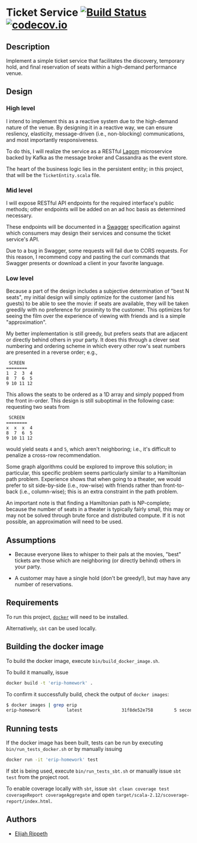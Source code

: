 # Ticket Service [![Build Status](https://travis-ci.org/erip/ticketing-service.svg?branch=master)](https://travis-ci.org/erip/ticketing-service) [![codecov.io](http://codecov.io/github/erip/ticketing-service/coverage.svg?branch=master)](http://codecov.io/github/erip/ticketing-service?branch=master)

## Description

Implement a simple ticket service that facilitates the discovery, temporary hold, and final reservation of seats within a high-demand performance venue.

## Design

### High level

I intend to implement this as a reactive system due to the high-demand nature of the venue. By designing it in a reactive way, we can ensure resliency, elasticity, message-driven (i.e., non-blocking) communications, and most importantly responsiveness.

To do this, I will realize the service as a RESTful [Lagom](https://www.lagomframework.com/) microservice backed by Kafka as the message broker and Cassandra as the event store.

The heart of the business logic lies in the persistent entity; in this project, that will be the `TicketEntity.scala` file.

### Mid level

I will expose RESTful API endpoints for the required interface's public methods; other endpoints will be added on an ad hoc basis as determined necessary.

These endpoints will be documented in a [Swagger](https://swagger.io/) specification against which consumers may design their services and consume the ticket service's API.

Due to a bug in Swagger, some requests will fail due to CORS requests. For this reason, I recommend copy and pasting the curl commands that Swagger presents or download a client in your favorite language.

### Low level

Because a part of the design includes a subjective determination of "best N seats", my initial design will simply optimize for the customer (and his guests) to be able to see the movie: if seats are available, they will be taken greedily with no preference for proximity to the customer. This optimizes for seeing the film over the experience of viewing with friends and is a simple "approximation".

My better implementation is still greedy, but prefers seats that are adjacent or directly behind others in your party. It does this through a clever seat numbering and ordering scheme in which every other row's seat numbers are presented in a reverse order; e.g.,

```
 SCREEN
========
1  2  3  4
8  7  6  5
9 10 11 12
```

This allows the seats to be ordered as a 1D array and simply popped from the front in-order. This design is still suboptimal in the following case: requesting two seats from

```
 SCREEN
========
x  x  x  4
8  7  6  5
9 10 11 12
```

would yield seats `4` and `5`, which aren't neighboring; i.e., it's difficult to penalize a cross-row recommendation.

Some graph algorithms could be explored to improve this solution; in particular, this specific problem seems particularly similar to a Hamiltonian path problem. Experience shows that when going to a theater, we would prefer to sit side-by-side (i.e., row-wise) with friends rather than front-to-back (i.e., column-wise); this is an extra constraint in the path problem.

An important note is that finding a Hamiltonian path is NP-complete; because the number of seats in a theater is typically fairly small, this may or may not be solved through brute force and distributed compute. If it is not possible, an approximation will need to be used.

## Assumptions

- Because everyone likes to whisper to their pals at the movies, "best" tickets are those which are neighboring (or directly behind) others in your party. 

- A customer may have a single hold (don't be greedy!), but may have any number of reservations. 

## Requirements

To run this project, [`docker`](https://docs.docker.com/install/) will need to be installed.

Alternatively, `sbt` can be used locally.

## Building the docker image

To build the docker image, execute `bin/build_docker_image.sh`.

To build it manually, issue

```sh 
docker build -t 'erip-homework' .
```

To confirm it successfully build, check the output of `docker images`:

```sh 
$ docker images | grep erip
erip-homework          latest               31f8de52e758        5 seconds ago       765MB
```

## Running tests

If the docker image has been built, tests can be run by executing `bin/run_tests_docker.sh` or by 
manually issuing

```sh
docker run -it 'erip-homework' test
```

If sbt is being used, execute `bin/run_tests_sbt.sh` or manually issue `sbt test` from the project root.

To enable coverage locally with `sbt`, issue `sbt clean coverage test coverageReport coverageAggregate` and open `target/scala-2.12/scoverage-report/index.html`.

## Authors

- [Elijah Rippeth](mailto:elijah.rippeth@gmail.com)
